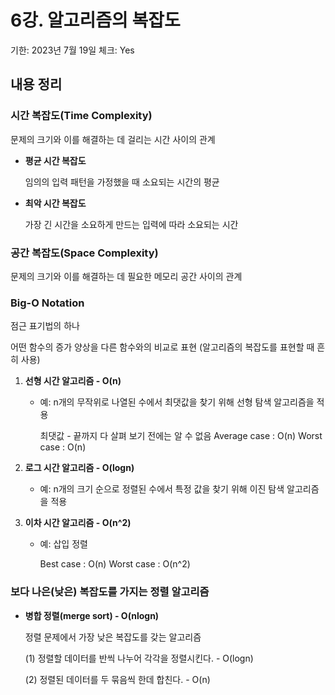 # 6강. 알고리즘의 복잡도

기한: 2023년 7월 19일
체크: Yes

## 내용 정리

### 시간 복잡도(Time Complexity)

문제의 크기와 이를 해결하는 데 걸리는 시간 사이의 관계

- **평균 시간 복잡도**
    
    임의의 입력 패턴을 가정했을 때 소요되는 시간의 평균
    
- **최악 시간 복잡도**
    
    가장 긴 시간을 소요하게 만드는 입력에 따라 소요되는 시간
    

### 공간 복잡도(Space Complexity)

문제의 크기와 이를 해결하는 데 필요한 메모리 공간 사이의 관계

### Big-O Notation

점근 표기법의 하나

어떤 함수의 증가 양상을 다른 함수와의 비교로 표현
(알고리즘의 복잡도를 표현할 때 흔히 사용)

1. **선형 시간 알고리즘 - O(n)**
    - 예: n개의 무작위로 나열된 수에서 최댓값을 찾기 위해 선형 탐색 알고리즘을 적용
        
        최댓값 - 끝까지 다 살펴 보기 전에는 알 수 없음
        Average case : O(n) 
        Worst case : O(n)
        
2. **로그 시간 알고리즘 - O(logn)**
    - 예: n개의 크기 순으로 정렬된 수에서 특정 값을 찾기 위해 이진 탐색 알고리즘을 적용
3. **이차 시간 알고리즘 - O(n^2)**
    - 예: 삽입 정렬
        
        Best case : O(n)
        Worst case : O(n^2)
        

### 보다 나은(낮은) 복잡도를 가지는 정렬 알고리즘

- **병합 정렬(merge sort) - O(nlogn)**
    
    정렬 문제에서 가장 낮은 복잡도를 갖는 알고리즘
    
    (1) 정렬할 데이터를 반씩 나누어 각각을 정렬시킨다. - O(logn)
    
    (2) 정렬된 데이터를 두 묶음씩 한데 합친다. - O(n)